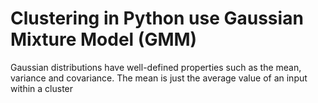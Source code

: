 # Clustering in Python use Gaussian Mixture Model (GMM) 
Gaussian distributions have well-defined properties such as the mean, variance and covariance. The mean is just the average value of an input within a cluster
